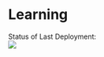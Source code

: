 # Learning

Status of Last Deployment:<br>
<img src="https://github.com/vitaliygoloschuk/vitaliygoloschuk/workflows/Vitaliy_Goloschuk/badge.svg?branch=master"><br>
